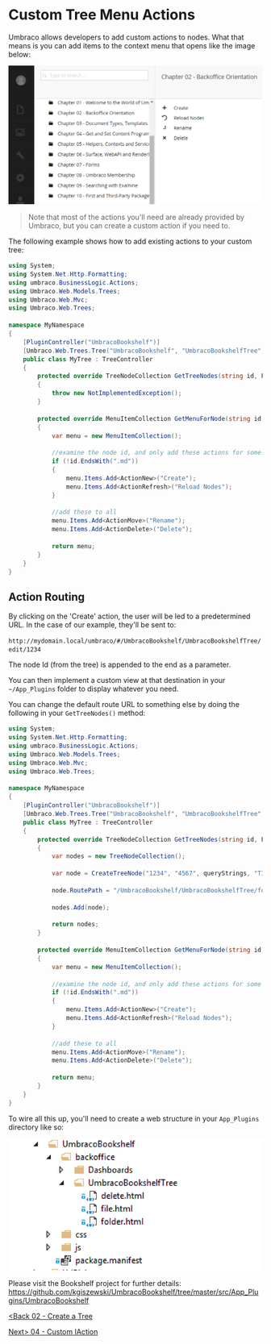 # Custom Tree Menu Actions

Umbraco allows developers to add custom actions to nodes.  What that means is you can add items to the context menu that opens like the image below:

![menu-actions](assets/menu-actions.png)

>Note that most of the actions you'll need are already provided by Umbraco, but you can create a custom action if you need to.

The following example shows how to add existing actions to your custom tree:

```C#
using System;
using System.Net.Http.Formatting;
using umbraco.BusinessLogic.Actions;
using Umbraco.Web.Models.Trees;
using Umbraco.Web.Mvc;
using Umbraco.Web.Trees;

namespace MyNamespace
{
    [PluginController("UmbracoBookshelf")]
    [Umbraco.Web.Trees.Tree("UmbracoBookshelf", "UmbracoBookshelfTree", "Umbraco Bookshelf", iconClosed: "icon-folder")]
    public class MyTree : TreeController
    {
        protected override TreeNodeCollection GetTreeNodes(string id, FormDataCollection queryStrings)
        {
            throw new NotImplementedException();
        }

        protected override MenuItemCollection GetMenuForNode(string id, FormDataCollection queryStrings)
        {
            var menu = new MenuItemCollection();

            //examine the node id, and only add these actions for some items
            if (!id.EndsWith(".md"))
            {
                menu.Items.Add<ActionNew>("Create");
                menu.Items.Add<ActionRefresh>("Reload Nodes");
            }

            //add these to all
            menu.Items.Add<ActionMove>("Rename");
            menu.Items.Add<ActionDelete>("Delete");

            return menu;
        }
    }
}
```

## Action Routing
By clicking on the 'Create' action, the user will be led to a predetermined URL.  In the case of our example, they'll be sent to:

`http://mydomain.local/umbraco/#/UmbracoBookshelf/UmbracoBookshelfTree/edit/1234`

The node Id (from the tree) is appended to the end as a parameter.

You can then implement a custom view at that destination in your `~/App_Plugins` folder to display whatever you need.

You can change the default route URL to something else by doing the following in your `GetTreeNodes()` method:

```c#
using System;
using System.Net.Http.Formatting;
using umbraco.BusinessLogic.Actions;
using Umbraco.Web.Models.Trees;
using Umbraco.Web.Mvc;
using Umbraco.Web.Trees;

namespace MyNamespace
{
    [PluginController("UmbracoBookshelf")]
    [Umbraco.Web.Trees.Tree("UmbracoBookshelf", "UmbracoBookshelfTree", "Umbraco Bookshelf", iconClosed: "icon-folder")]
    public class MyTree : TreeController
    {
        protected override TreeNodeCollection GetTreeNodes(string id, FormDataCollection queryStrings)
        {
            var nodes = new TreeNodeCollection();

            var node = CreateTreeNode("1234", "4567", queryStrings, "TItle", "icon-folder");

            node.RoutePath = "/UmbracoBookshelf/UmbracoBookshelfTree/folder/1234";

            nodes.Add(node);

            return nodes;
        }

        protected override MenuItemCollection GetMenuForNode(string id, FormDataCollection queryStrings)
        {
            var menu = new MenuItemCollection();

            //examine the node id, and only add these actions for some items
            if (!id.EndsWith(".md"))
            {
                menu.Items.Add<ActionNew>("Create");
                menu.Items.Add<ActionRefresh>("Reload Nodes");
            }

            //add these to all
            menu.Items.Add<ActionMove>("Rename");
            menu.Items.Add<ActionDelete>("Delete");

            return menu;
        }
    }
}
```

To wire all this up, you'll need to create a web structure in your `App_Plugins` directory like so:

![custom section plugins](assets/custom-section-plugins.png)

Please visit the Bookshelf project for further details: https://github.com/kgiszewski/UmbracoBookshelf/tree/master/src/App_Plugins/UmbracoBookshelf

[<Back 02 - Create a Tree](02%20-%20Create%20a%20Tree.md)

[Next> 04 - Custom IAction](04%20-%20Custom%20IAction.md)